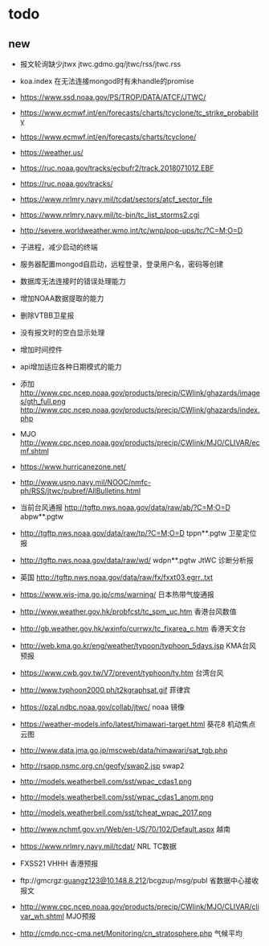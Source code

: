 # todo

## new

* 报文轮询缺少jtwx jtwc.gdmo.gq/jtwc/rss/jtwc.rss
* koa.index 在无法连接mongod时有未handle的promise
* https://www.ssd.noaa.gov/PS/TROP/DATA/ATCF/JTWC/

* https://www.ecmwf.int/en/forecasts/charts/tcyclone/tc_strike_probability
* https://www.ecmwf.int/en/forecasts/charts/tcyclone/
* https://weather.us/
* https://ruc.noaa.gov/tracks/ecbufr2/track.2018071012.EBF
* https://ruc.noaa.gov/tracks/
* https://www.nrlmry.navy.mil/tcdat/sectors/atcf_sector_file
* https://www.nrlmry.navy.mil/tc-bin/tc_list_storms2.cgi
* http://severe.worldweather.wmo.int/tc/wnp/pop-ups/tc/?C=M;O=D
* 子进程，减少启动的终端
* 服务器配置mongod自启动，远程登录，登录用户名，密码等创建
* 数据库无法连接时的错误处理能力
* 增加NOAA数据提取的能力
* 删除VTBB卫星报
* 没有报文时的空白显示处理
* 增加时间控件
* api增加适应各种日期模式的能力
* 添加 http://www.cpc.ncep.noaa.gov/products/precip/CWlink/ghazards/images/gth_full.png http://www.cpc.ncep.noaa.gov/products/precip/CWlink/ghazards/index.php
* MJO http://www.cpc.ncep.noaa.gov/products/precip/CWlink/MJO/CLIVAR/ecmf.shtml

* https://www.hurricanezone.net/

* http://www.usno.navy.mil/NOOC/nmfc-ph/RSS/jtwc/pubref/AllBulletins.html
* 当前台风通报 http://tgftp.nws.noaa.gov/data/raw/ab/?C=M;O=D abpw**.pgtw
* http://tgftp.nws.noaa.gov/data/raw/tp/?C=M;O=D tppn**.pgtw 卫星定位报
* http://tgftp.nws.noaa.gov/data/raw/wd/ wdpn**.pgtw JtWC 诊断分析报
* 英国 http://tgftp.nws.noaa.gov/data/raw/fx/fxxt03.egrr..txt
* https://www.wis-jma.go.jp/cms/warning/ 日本热带气旋通报
* http://www.weather.gov.hk/probfcst/tc_spm_uc.htm 香港台风数值
* http://gb.weather.gov.hk/wxinfo/currwx/tc_fixarea_c.htm 香港天文台
* http://web.kma.go.kr/eng/weather/typoon/typhoon_5days.jsp KMA台风预报
* https://www.cwb.gov.tw/V7/prevent/typhoon/ty.htm 台湾台风
* http://www.typhoon2000.ph/t2kgraphsat.gif 菲律宾
* https://pzal.ndbc.noaa.gov/collab/jtwc/ noaa 镜像
* https://weather-models.info/latest/himawari-target.html 葵花8 机动焦点云图
* http://www.data.jma.go.jp/mscweb/data/himawari/sat_tgb.php 
* http://rsapp.nsmc.org.cn/geofy/swap2.jsp swap2 
* http://models.weatherbell.com/sst/wpac_cdas1.png
* http://models.weatherbell.com/sst/wpac_cdas1_anom.png
* http://models.weatherbell.com/sst/tcheat_wpac_2017.png
* http://www.nchmf.gov.vn/Web/en-US/70/102/Default.aspx 越南
* https://www.nrlmry.navy.mil/tcdat/ NRL TC数据
* FXSS21 VHHH 香港预报
* ftp://gmcrgz:guangz123@10.148.8.212/bcgzup/msg/publ 省数据中心接收报文
* http://www.cpc.ncep.noaa.gov/products/precip/CWlink/MJO/CLIVAR/clivar_wh.shtml MJO预报
* http://cmdp.ncc-cma.net/Monitoring/cn_stratosphere.php 气候平均